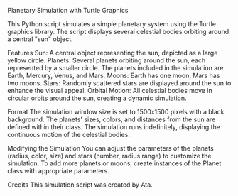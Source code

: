 Planetary Simulation with Turtle Graphics

This Python script simulates a simple planetary system using the Turtle graphics library. The script displays several celestial bodies orbiting around a central "sun" object.

Features
Sun: A central object representing the sun, depicted as a large yellow circle.
Planets: Several planets orbiting around the sun, each represented by a smaller circle. The planets included in the simulation are Earth, Mercury, Venus, and Mars.
Moons: Earth has one moon, Mars has two moons.
Stars: Randomly scattered stars are displayed around the sun to enhance the visual appeal.
Orbital Motion: All celestial bodies move in circular orbits around the sun, creating a dynamic simulation.

Format
The simulation window size is set to 1500x1500 pixels with a black background.
The planets' sizes, colors, and distances from the sun are defined within their class.
The simulation runs indefinitely, displaying the continuous motion of the celestial bodies.

Modifying the Simulation
You can adjust the parameters of the planets (radius, color, size) and stars (number, radius range) to customize the simulation.
To add more planets or moons, create instances of the Planet class with appropriate parameters.

Credits
This simulation script was created by Ata.
